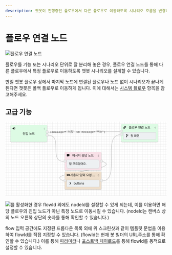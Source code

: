 ```yaml
---
description: 챗봇이 진행중인 플로우에서 다른 플로우로 이동하도록 시나리오 흐름을 변경하는 노드
---
```


# 플로우 연결 노드

![&#xD50C;&#xB85C;&#xC6B0; &#xC5F0;&#xACB0; &#xB178;&#xB4DC;](../../../.gitbook/assets/guide_%20%2816%29.png)

플로우를 기능 또는 시나리오 단위로 잘 분리해 놓은 경우, 플로우 연결 노드를 통해 다른 플로우에서 특정 플로우로 이동하도록 챗봇 시나리오를 설계할 수 있습니다.

만일 챗봇 플로우 상에서 마지막 노드에 연결된 플로우나 노드 없이 시나리오가 끝나게 된다면 챗봇은 폴백 플로우로 이동하게 됩니다. 이에 대해서는 [시스템 플로우](../flow.md#undefined) 항목을 참고해주세요. 

## 고급 기능

![&#xD50C;&#xB85C;&#xC6B0; &#xC5F0;&#xACB0; &#xB178;&#xB4DC; - &#xACE0;&#xAE09; &#xC124;&#xC815;](../../../.gitbook/assets/image%20%2855%29.png)

![](../../../.gitbook/assets/node-form-advanced-checkbox.png)를 활성화한 경우 flowId 외에도 nodeId를 설정할 수 있게 되는데, 이를 이용하면 해당 플로우의 진입 노드가 아닌 특정 노드로 이동시킬 수 있습니다. \(nodeId는 캔버스 상의 노드 오른쪽 상단의 숫자를 통해 확인할 수 있습니다.\)

flow 입력 공간에도 지정된 드롭다운 목록 외에 위 스크린샷과 같이 템플릿 문법을 이용하여 flowId를 직접 지정할 수 있습니다. \(flowId는 현재 봇 빌더의 URL주소를 통해 확인할 수 있습니다.\) 이를 통해 [파라미터](parameter.md)나 [포스트백 페이로드](../advanced/postback-payload.md#1-flow-navigation)를 통해 flowId를 동적으로 설정할 수 있습니다.

